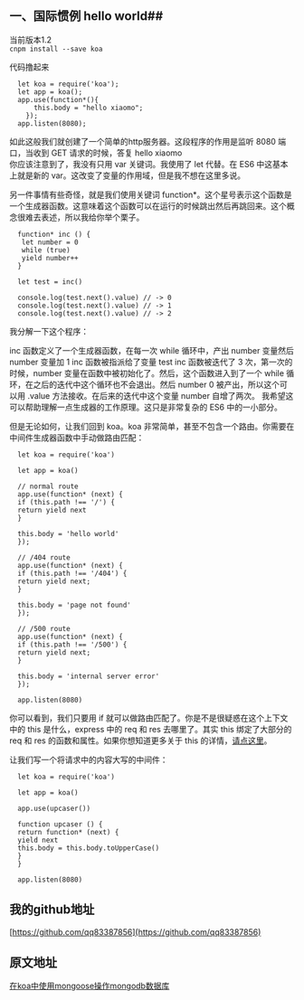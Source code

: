 <!--
author: 小莫
date: 2016-05-24
title: nodejs框架koa学习
tags: nodejs
category: koa
status: publish
summary: Koa 是一个类似于 Express 的Web开发框架，创始人也都是TJ。Koa 的主要特点是，使用了 ES6 的 Generator 函数，进行了架构的重新设计。Koa 的原理和内部结构很像 Express，但是语法和内部结构进行了升级。
-->

## 一、国际惯例 hello world##    
当前版本1.2    
`cnpm install --save koa`   

代码撸起来   

```
  let koa = require('koa');
  let app = koa();
  app.use(function*(){
      this.body = "hello xiaomo";
    });
  app.listen(8080);
```

如此这般我们就创建了一个简单的http服务器。这段程序的作用是监听 8080 端口，当收到 GET 请求的时候，答复 hello xiaomo   
你应该注意到了，我没有只用 var 关键词。我使用了 let 代替。在 ES6 中这基本上就是新的 var。这改变了变量的作用域，但是我不想在这里多说。  

另一件事情有些奇怪，就是我们使用关键词 function*。这个星号表示这个函数是一个生成器函数。这意味着这个函数可以在运行的时候跳出然后再跳回来。这个概念很难去表述，所以我给你举个栗子。

```
  function* inc () {
   let number = 0
   while (true)
   yield number++
  }

  let test = inc()

  console.log(test.next().value) // -> 0
  console.log(test.next().value) // -> 1
  console.log(test.next().value) // -> 2
```

我分解一下这个程序：

inc 函数定义了一个生成器函数，在每一次 while 循环中，产出 number 变量然后 number 变量加 1
inc 函数被指派给了变量 test
inc 函数被迭代了 3 次，第一次的时候，number 变量在函数中被初始化了。然后，这个函数进入到了一个 while 循环，在之后的迭代中这个循环也不会退出。然后 number 0 被产出，所以这个可以用 .value 方法接收。在后来的迭代中这个变量 number 自增了两次。
我希望这可以帮助理解一点生成器的工作原理。这只是非常复杂的 ES6 中的一小部分。

但是无论如何，让我们回到 koa。koa 非常简单，甚至不包含一个路由。你需要在中间件生成器函数中手动做路由匹配：

```
  let koa = require('koa')

  let app = koa()

  // normal route
  app.use(function* (next) {
  if (this.path !== '/') {
  return yield next
  }

  this.body = 'hello world'
  });

  // /404 route
  app.use(function* (next) {
  if (this.path !== '/404') {
  return yield next;
  }

  this.body = 'page not found'
  });

  // /500 route
  app.use(function* (next) {
  if (this.path !== '/500') {
  return yield next;
  }

  this.body = 'internal server error'
  });

  app.listen(8080)
```

你可以看到，我们只要用 if 就可以做路由匹配了。你是不是很疑惑在这个上下文中的 this 是什么，express 中的 req 和 res 去哪里了。其实 this 绑定了大部分的 req 和 res 的函数和属性。如果你想知道更多关于 this 的详情，[请点这里](http://koajs.com/#context)。

让我们写一个将请求中的内容大写的中间件：

```
  let koa = require('koa')

  let app = koa()

  app.use(upcaser())

  function upcaser () {
  return function* (next) {
  yield next
  this.body = this.body.toUpperCase()
  }
  }

  app.listen(8080)
```


## 我的github地址
[https://github.com/qq83387856](https://github.com/qq83387856)

## 原文地址
[在koa中使用mongoose操作mongodb数据库](http://blog.xiaomo.info/blog/5/2016%25E5%25B9%25B45%25E6%259C%258824-nodejs%25E6%25A1%2586%25E6%259E%25B6koa%25E5%25AD%25A6%25E4%25B9%25A0.html)

